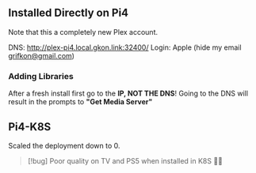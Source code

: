 ## Installed Directly on Pi4
Note that this a completely new Plex account.

DNS: http://plex-pi4.local.gkon.link:32400/
Login: Apple (hide my email grifkon@gmail.com)


### Adding Libraries
After a fresh install first go to the **IP, NOT THE DNS**!
Going to the DNS will result in the prompts to **"Get Media Server"**


## Pi4-K8S
Scaled the deployment down to 0.

> [!bug]
> Poor quality on TV and PS5 when installed in K8S   🤷‍♀